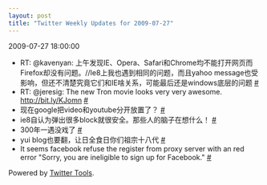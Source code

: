 ```yaml
---
layout: post
title: "Twitter Weekly Updates for 2009-07-27"
---
```


<p class='meta'>2009-07-27 18:00:00</p>

<ul class="aktt_tweet_digest">
	<li>RT: @kavenyan: 上午发现IE、Opera、Safari和Chrome均不能打开网页而Firefox却没有问题。//Ie8上我也遇到相同的问题，而且yahoo message也受影响，但还不清楚究竟它们和IE啥关系，可能最后还是windows底层的问题 <a href="http://twitter.com/Joshua_C/statuses/2835064685">#</a></li>
	<li>RT: @jeresig: The new Tron movie looks very very awesome. <a href="http://bit.ly/KJomn" rel="nofollow">http://bit.ly/KJomn</a> <a href="http://twitter.com/Joshua_C/statuses/2829194236">#</a></li>
	<li>现在google把video和youtube分开放置了？ <a href="http://twitter.com/Joshua_C/statuses/2814440888">#</a></li>
	<li>ie8自认为弹出很多block就很安全。那些人的脑子在想什么！ <a href="http://twitter.com/Joshua_C/statuses/2794405306">#</a></li>
	<li>300年一遇没戏了 <a href="http://twitter.com/Joshua_C/statuses/2759405246">#</a></li>
	<li>yui blog也要翻，让日全食日你们祖宗十八代 <a href="http://twitter.com/Joshua_C/statuses/2754472573">#</a></li>
	<li>It seems facebook refuse the register from proxy server with an red error &quot;Sorry, you are ineligible to sign up for Facebook.&quot; <a href="http://twitter.com/Joshua_C/statuses/2754226318">#</a></li>
</ul>
<p class="aktt_credit">Powered by <a href="http://alexking.org/projects/wordpress">Twitter Tools</a>.</p>